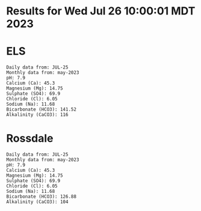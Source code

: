 # Results for Wed Jul 26 10:00:01 MDT 2023
# ELS
```
Daily data from: JUL-25
Monthly data from: may-2023
pH: 7.9
Calcium (Ca): 45.3
Magnesium (Mg): 14.75
Sulphate (SO4): 69.9
Chloride (Cl): 6.05
Sodium (Na): 11.68
Bicarbonate (HCO3): 141.52
Alkalinity (CaCO3): 116
```
# Rossdale
```
Daily data from: JUL-25
Monthly data from: may-2023
pH: 7.9
Calcium (Ca): 45.3
Magnesium (Mg): 14.75
Sulphate (SO4): 69.9
Chloride (Cl): 6.05
Sodium (Na): 11.68
Bicarbonate (HCO3): 126.88
Alkalinity (CaCO3): 104
```
